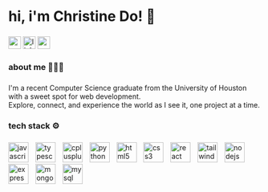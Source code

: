<h1 align="left">hi, i'm Christine Do! 👋</h1>

###

<div align="left">
  <a href="https://christinedo.dev" target="_blank"><img src="https://img.shields.io/static/v1?message=Portfolio&label=&color=840010&logoColor=white&labelColor=&style=for-the-badge" height="25" alt="portfolio link"  /></a>
  <a href="https://www.linkedin.com/in/thechristinedo/" target="_blank"><img src="https://img.shields.io/static/v1?message=LinkedIn&label=&color=0077B5&logoColor=white&labelColor=&style=for-the-badge" height="25" alt="linkedin link"  /></a>
  <a href="mailto:thechristinedo@gmail.com" target="_blank"><img src="https://img.shields.io/static/v1?message=Email&label=&color=D14836&logoColor=white&labelColor=&style=for-the-badge" height="25" alt="email link"  /></a>
</div>

###

<h3 align="left">about me 👩🏻‍💻</h3>

###

<p align="left">I'm a recent Computer Science graduate from the University of Houston with a sweet spot for web development.
  <br>Explore, connect, and experience the world as I see it, one project at a time.
</p>

###

<h3 align="left">tech stack ⚙️</h3>

###

<div align="left">
  <img src="https://skillicons.dev/icons?i=js" height="40" alt="javascript logo"  />
  <img width="6" />
  <img src="https://skillicons.dev/icons?i=ts" height="40" alt="typescript logo"  />
  <img width="6" />
  <img src="https://skillicons.dev/icons?i=cpp" height="40" alt="cplusplus logo"  />
  <img width="6" />
  <img src="https://skillicons.dev/icons?i=py" height="40" alt="python logo"  />
  <img width="6" />
  <img src="https://skillicons.dev/icons?i=html" height="40" alt="html5 logo"  />
  <img width="6" />
  <img src="https://skillicons.dev/icons?i=css" height="40" alt="css3 logo"  />
  <img width="6" />
  <img src="https://skillicons.dev/icons?i=react" height="40" alt="react logo"  />
  <img width="6" />
  <img src="https://skillicons.dev/icons?i=tailwind" height="40" alt="tailwindcss logo"  />
  <img width="6" />
  <img src="https://skillicons.dev/icons?i=nodejs" height="40" alt="nodejs logo"  />
  <img width="6" />
  <img src="https://skillicons.dev/icons?i=express" height="40" alt="express logo"  />
  <img width="6" />
  <img src="https://skillicons.dev/icons?i=mongodb" height="40" alt="mongodb logo"  />
  <img width="6" />
  <img src="https://skillicons.dev/icons?i=mysql" height="40" alt="mysql logo"  />
  <img width="6" />
</div>

###
